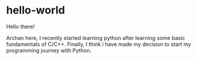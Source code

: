 # hello-world

Hello there!

Archan here, I recently started learning python after learning some basic fundamentals of C/C++.
Finally, I think i have made my decision to start my programming journey with Python.
